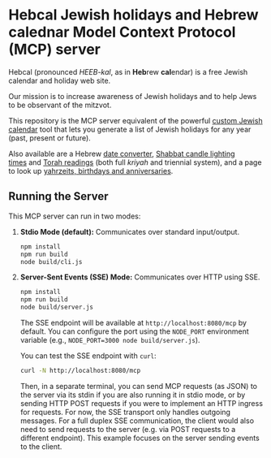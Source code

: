 # Hebcal Jewish holidays and Hebrew calednar Model Context Protocol (MCP) server

Hebcal (pronounced *HEEB-kal*, as in **Heb**rew **cal**endar) is a free Jewish calendar and holiday web site.

Our mission is to increase awareness of Jewish holidays and to help Jews to be observant of the mitzvot.

This repository is the MCP server equivalent of the powerful [custom Jewish calendar](https://www.hebcal.com/hebcal) tool that lets you generate a list of Jewish holidays for any year (past, present or future).

Also available are a Hebrew [date converter](https://www.hebcal.com/converter), [Shabbat candle lighting times](https://www.hebcal.com/shabbat) and [Torah readings](https://www.hebcal.com/sedrot/) (both full *kriyah* and triennial system), and a page to look up [yahrzeits, birthdays and anniversaries](https://www.hebcal.com/yahrzeit).

## Running the Server

This MCP server can run in two modes:

1.  **Stdio Mode (default):** Communicates over standard input/output.
    ```bash
    npm install
    npm run build
    node build/cli.js
    ```

2.  **Server-Sent Events (SSE) Mode:** Communicates over HTTP using SSE.
    ```bash
    npm install
    npm run build
    node build/server.js
    ```
    The SSE endpoint will be available at `http://localhost:8080/mcp` by default. You can configure the port using the `NODE_PORT` environment variable (e.g., `NODE_PORT=3000 node build/server.js`).

    You can test the SSE endpoint with `curl`:
    ```bash
    curl -N http://localhost:8080/mcp
    ```
    Then, in a separate terminal, you can send MCP requests (as JSON) to the server via its stdin if you are also running it in stdio mode, or by sending HTTP POST requests if you were to implement an HTTP ingress for requests. For now, the SSE transport only handles outgoing messages. For a full duplex SSE communication, the client would also need to send requests to the server (e.g. via POST requests to a different endpoint). This example focuses on the server sending events to the client.
